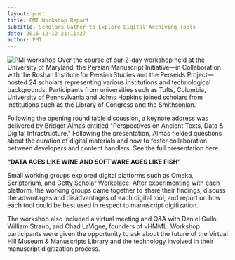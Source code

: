 ```yaml
---
layout: post
title: PMI Workshop Report
subtitle: Scholars Gather to Explore Digital Archiving Tools
date: 2016-12-12 21:11:27
author: PMI
---
```

![PMI workshop](src="/img/wkshp1.jpeg")
Over the course of our 2-day workshop held at the University of Maryland, the Persian Manuscript Initiative—in Collaboration with the Roshan Institute for Persian Studies and the Perseids Project—hosted 24 scholars representing various institutions and technological backgrounds. Participants from universities such as Tufts, Columbia, University of Pennsylvania and Johns Hopkins joined scholars from institutions such as the Library of Congress and the Smithsonian.     

Following the opening round table discussion, a keynote address was delivered by Bridget Almas entitled "Perspectives on Ancient Texts, Data & Digital Infrastructure." Following the presentation, Almas fielded questions about the curation of digital materials and how to foster collaboration between developers and content handlers. See the full presentation here. 


**“DATA AGES LIKE WINE AND SOFTWARE AGES LIKE FISH”**

Small working groups explored digital platforms such as Omeka, Scriptorium, and Getty Scholar Workplace.  After experimenting with each platform, the working groups came together to share their findings, discuss the advantages and disadvantages of each digital tool, and report on how each tool could be best used in respect to manuscript digitization.

The workshop also included a virtual meeting and Q&A with Daniel Gullo, William Straub, and Chad LaVigne, founders of vHMML. Workshop participants were given the opportunity to ask about the future of the Virtual Hill Museum & Manuscripts Library and the technology involved in their manuscript digitization process. 

